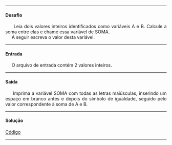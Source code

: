 <hr />

<h4 align="left">Desafio</h4>
    <p align="justify">
        &nbsp;&nbsp;&nbsp;&nbsp;&nbsp;Leia dois valores inteiros identificados como variáveis A e B. Calcule a soma entre elas e chame essa variável de SOMA.
        <br />
        &nbsp;&nbsp;&nbsp;&nbsp;&nbsp;A seguir escreva o valor desta variável.
    </p>

<hr />

<h4 align="left">Entrada</h4>
    <p align="justify">
        &nbsp;&nbsp;&nbsp;&nbsp;&nbsp;O arquivo de entrada contém 2 valores inteiros.
    </p>

<hr />

<h4 align="left">Saída</h4>
    <p align="justify">
        &nbsp;&nbsp;&nbsp;&nbsp;&nbsp;Imprima a variável SOMA com todas as letras maiúsculas, inserindo um espaço em branco antes e depois do símbolo de igualdade, seguido pelo valor correspondente à soma de A e B.
    <p>

<hr />

<h4 align="left">Solução</h4>
    <p align="left">
        <a href="">Código</a>
    </p>

<hr />